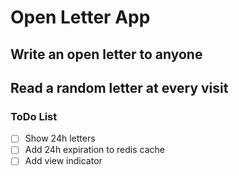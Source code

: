 # Open Letter App
## Write an open letter to anyone
## Read a random letter at every visit

### ToDo List

- [ ] Show 24h letters
- [ ] Add 24h expiration to redis cache
- [ ] Add view indicator
